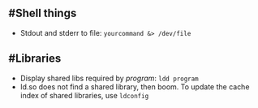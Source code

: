 #Shell things
---
* Stdout and stderr to file: `yourcommand &> /dev/file`

#Libraries
---
* Display shared libs required by *program*: `ldd program`
* ld.so does not find a shared library, then boom. To update the cache index of shared libraries, use `ldconfig`

